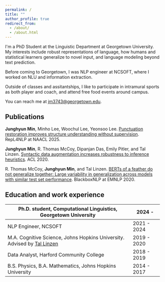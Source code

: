 ```yaml
---
permalink: /
title: ""
author_profile: true
redirect_from: 
  - /about/
  - /about.html
---
```


I'm a PhD Student at the Linguistic Department at Georgetown University.
My interests include robust representations of language, how humans and statistical learners generalize to 
novel input, and language modeling beyond text prediction.

Before coming to Georgetown, I was NLP engineer at NCSOFT, where I worked on NLU and information extraction.

Outside of classes and assitantships, I like to participate in intramural sports as both player and coach,
and attend free food events around campus.

You can reach me at [jm3743@georgetown.edu](mailto:jm3743@georgetown.edu).

## Publications
**Junghyun Min**, Minho Lee, Woochul Lee, Yeonsoo Lee. 
[Punctuation restoration improves structure understanding without supervision](../files/punctuation-restoration-min-2025.pdf).
RepL4NLP at NAACL 2025.

**Junghyun Min**, R. Thomas McCoy, Dipanjan Das, Emily Pitler, and Tal Linzen.
[Syntactic data augmentation increases robustness to inference heuristics](https://aclanthology.org/2020.acl-main.212/).
ACL 2020.

R. Thomas McCoy, **Junghyun Min**, and Tal Linzen. 
[BERTs of a feather do not generalize together: Large variability in generalization across models with similar test set performance](https://aclanthology.org/2020.blackboxnlp-1.21/).
BlackboxNLP at EMNLP 2020.

## Education and work experience

| Ph.D. student, Computational Linguistics, Georgetown University                                 | 2024 -      |
|-------------------------------------------------------------------------------------------------|-------------|
| NLP Engineer, NCSOFT                                                                            | 2021 - 2024 |
| M.A. Cognitive Science, Johns Hopkins University. Advised by [Tal Linzen](https://tallinzen.net) | 2019 - 2020 | 
| Data Analyst, Harford Community College                                                         | 2018 - 2019 |
| B.S. Physics, B.A. Mathematics, Johns Hopkins University                                        | 2014 - 2017 |

